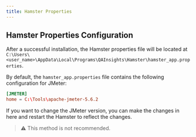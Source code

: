```yaml
---
title: Hamster Properties
---
```


## Hamster Properties Configuration

After a successful installation, the Hamster properties file will be located at `C:\Users\<user_name>\AppData\Local\Programs\QAInsights\Hamster\hamster_app.properties`.

By default, the `hamster_app.properties` file contains the following configuration for JMeter:

```toml
[JMETER]
home = C:\Tools\apache-jmeter-5.6.2
```

If you want to change the JMeter version, you can make the changes in here and restart the Hamster to reflect the changes.

> ⚠️ This method is not recommended.
